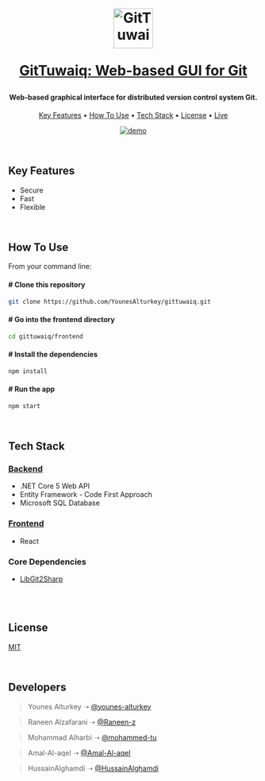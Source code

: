 <h1 align="center">
<a href="https://gittuwaiq.netlify.app/"><img src="./frontend/src/assets/img/logo.png" alt="GitTuwaiq Logo" width="80"/></a>
</br>

<a href="https://gittuwaiq.netlify.app/">GitTuwaiq: Web-based GUI for Git</a>

</h1>
<h4 align="center">Web-based graphical interface for distributed version control system Git.</h4>

<p align="center">
  <a href="#key-features">Key Features</a> •
  <a href="#how-to-use">How To Use</a> •
  <a href="#tech-stack">Tech Stack</a> •
  <a href="#license">License</a> •
  <a href="https://gittuwaiq.netlify.app/">Live</a>
</p>

<p align="center">
  <a href="https://gittuwaiq.netlify.app/"><img src="https://raw.githubusercontent.com/YounesAlturkey/gittuwaiq/main/files/GitTuwaiq.gif" alt="demo"/></a>
</p>

<br/>

<div id="key-features">

## Key Features

- Secure
- Fast
- Flexible

</div>
<br/>

<div id="how-to-use">

## How To Use

From your command line:

#### # Clone this repository

```bash
git clone https://github.com/YounesAlturkey/gittuwaiq.git
```

#### # Go into the frontend directory

```bash
cd gittuwaiq/frontend
```

#### # Install the dependencies

```bash
npm install
```

#### # Run the app

```bash
npm start
```

</div>

<br/>

<div id="tech-stack">

## Tech Stack

### <a href="https://gittuwaiq-api.azurewebsites.net/swagger/index.html">Backend</a>

- .NET Core 5 Web API
- Entity Framework - Code First Approach
- Microsoft SQL Database

### <a href="https://gittuwaiq.netlify.app/">Frontend</a>

- React

### Core Dependencies

- [LibGit2Sharp](https://github.com/libgit2/libgit2sharp)

</div>

<br/>

<div id="license">

<br/>

## License

[MIT](https://github.com/YounesAlturkey/gittuwaiq/blob/main/files/LICENSE.md)

</div>

<br/>

## Developers

> Younes Alturkey ➝ [@younes-alturkey](https://github.com/younes-alturkey)

> Raneen Alzafarani ➝ [@Raneen-z](https://github.com/Raneen-z)

> Mohammad Alharbi ➝ [@mohammed-tu](https://github.com/mohammed-tu)

> Amal-Al-aqel ➝ [@Amal-Al-aqel](https://github.com/Amal-Al-aqel)

> HussainAlghamdi ➝ [@HussainAlghamdi](https://github.com/HussainAlghamdi)

</div>

